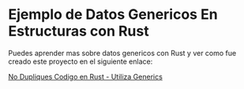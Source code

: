 # Ejemplo de Datos Genericos En Estructuras con Rust

Puedes aprender mas sobre datos genericos con Rust y ver como fue creado este proyecto en el siguiente enlace:

[No Dupliques Codigo en Rust - Utiliza Generics](https://rustyfullstack.com/blog/no-dupliques-codigo-en-rust---utiliza-generics)
